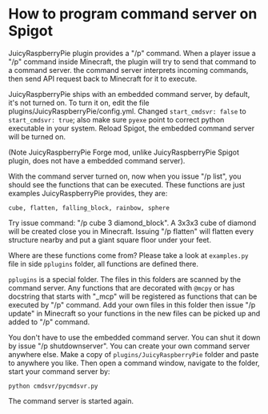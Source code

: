 # How to program command server on Spigot

JuicyRaspberryPie plugin provides a "/p" command. When a player issue a "/p" command inside Minecraft, the plugin will try to send that command to a command server.   the command server interprets incoming commands, then send API request back to Minecraft for it to execute.

JuicyRaspberryPie ships with an embedded command server, by default, it's not turned on.  To turn it on, edit the file plugins/JuicyRaspberryPie/config.yml.  Changed `start_cmdsvr: false` to `start_cmdsvr: true`; also make sure `pyexe` point to correct python executable in your system.  Reload Spigot, the embedded command server will be turned on. 

(Note JuicyRaspberryPie Forge mod, unlike JuicyRaspberryPie Spigot plugin, does not have a embedded command server).

With the command server turned on, now when you issue "/p list", you should see the functions that can be executed.  These functions are just examples JuicyRaspberryPie provides, they are:

    cube, flatten, falling_block, rainbow, sphere

Try issue command: "/p cube 3 diamond_block".  A 3x3x3 cube of diamond will be created close you in Minecraft.  Issuing "/p flatten" will flatten every structure nearby and put a giant square floor under your feet.

Where are these functions come from?  Please take a look at `examples.py` file in side `pplugins` folder, all functions are defined there.

`pplugins` is a special folder.   The files in this folders are scanned by the command server.  Any functions that are decorated with `@mcpy` or has docstring that starts with "_mcp" will be registered as functions that can be executed by "/p" command.  Add your own files in this folder then issue "/p update" in Minecraft so your functions in the new files can be picked up and added to "/p" command.

You don't have to use the embedded command server.  You can shut it down by issue "/p shutdownserver".  You can create your own command server anywhere else.  Make a copy of `plugins/JuicyRaspberryPie` folder and paste to anywhere you like.  Then open a command window, navigate to the folder, start your command server by:

    python cmdsvr/pycmdsvr.py

The command server is started again.
